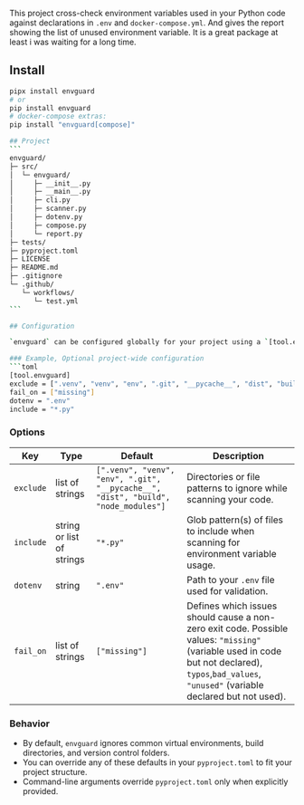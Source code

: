 This project cross-check environment variables used in your Python code against declarations in `.env` and `docker-compose.yml`. And gives the report showing the list of unused environment variable. It is a great package at least i was waiting for a long time.

## Install

````bash
pipx install envguard
# or
pip install envguard
# docker-compose extras:
pip install "envguard[compose]"

## Project
```
envguard/
├─ src/
│  └─ envguard/
│     ├─ __init__.py
│     ├─ __main__.py
│     ├─ cli.py
│     ├─ scanner.py
│     ├─ dotenv.py
│     ├─ compose.py
│     └─ report.py
├─ tests/
├─ pyproject.toml
├─ LICENSE
├─ README.md
├─ .gitignore
└─ .github/
   └─ workflows/
      └─ test.yml
```

## Configuration

`envguard` can be configured globally for your project using a `[tool.envguard]` section in your `pyproject.toml`.

### Example, Optional project-wide configuration
```toml
[tool.envguard]
exclude = [".venv", "venv", "env", ".git", "__pycache__", "dist", "build", "node_modules"]
fail_on = ["missing"]
dotenv = ".env"
include = "*.py"
````

### Options

| Key       | Type                      | Default                                                                            | Description                                                                                                                                                                                       |
| --------- | ------------------------- | ---------------------------------------------------------------------------------- | ------------------------------------------------------------------------------------------------------------------------------------------------------------------------------------------------- |
| `exclude` | list of strings           | `[".venv", "venv", "env", ".git", "__pycache__", "dist", "build", "node_modules"]` | Directories or file patterns to ignore while scanning your code.                                                                                                                                  |
| `include` | string or list of strings | `"*.py"`                                                                           | Glob pattern(s) of files to include when scanning for environment variable usage.                                                                                                                 |
| `dotenv`  | string                    | `".env"`                                                                           | Path to your `.env` file used for validation.                                                                                                                                                     |
| `fail_on` | list of strings           | `["missing"]`                                                                      | Defines which issues should cause a non-zero exit code. Possible values: `"missing"` (variable used in code but not declared), `typos`,`bad_values`, `"unused"` (variable declared but not used). |

### Behavior

- By default, `envguard` ignores common virtual environments, build directories, and version control folders.
- You can override any of these defaults in your `pyproject.toml` to fit your project structure.
- Command-line arguments override `pyproject.toml` only when explicitly provided.
